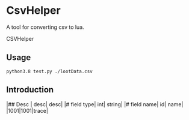 # CsvHelper
A tool for converting csv to lua.

CSVHelper

## Usage
`python3.8 test.py ./lootData.csv`

## Introduction
|## Desc | desc| desc|
|# field type| int| string|
|# field name| id| name|
|1001|1001|trace|
